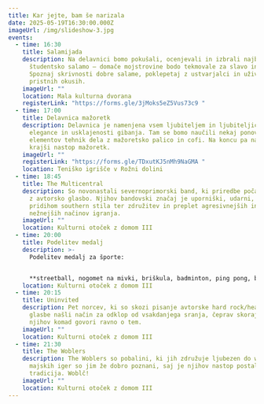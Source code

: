 ```yaml
---
title: Kar jejte, bam še narizala
date: 2025-05-19T16:30:00.000Z
imageUrl: /img/slideshow-3.jpg
events:
  - time: 16:30
    title: Salamijada
    description: Na delavnici bomo pokušali, ocenjevali in izbrali najboljšo
      študentsko salamo — domače mojstrovine bodo tekmovale za slavo in čast!
      Spoznaj skrivnosti dobre salame, poklepetaj z ustvarjalci in uživaj v
      pristnih okusih.
    imageUrl: ""
    location: Mala kulturna dvorana
    registerLink: "https://forms.gle/3jMoks5eZ5Vus73c9 "
  - time: 17:00
    title: Delavnica mažoretk
    description: Delavnica je namenjena vsem ljubiteljem in ljubiteljicam ritma,
      elegance in usklajenosti gibanja. Tam se bomo naučili nekaj ponovnih
      elementov tehnik dela z mažoretsko palico in cofi. Na koncu pa nas čaka še
      krajši nastop mažoretk.
    imageUrl: ""
    registerLink: "https://forms.gle/TDxutKJ5nMh9NaGMA "
    location: Teniško igrišče v Rožni dolini
  - time: 18:45
    title: The Multicentral
    description: So novonastali severnoprimorski band, ki priredbe počasi nadomešča
      z avtorsko glasbo. Njihov bandovski značaj je uporniški, udarni, s
      pridihom southern stila ter združitev in preplet agresivnejših in
      nežnejših načinov igranja.
    imageUrl: ""
    location: Kulturni otoček z domom III
  - time: 20:00
    title: Podelitev medalj
    description: >-
      Podelitev medalj za športe: 


      **streetball, nogomet na mivki, briškula, badminton, ping pong, beer pong.**
    location: Kulturni otoček z domom III
  - time: 20:15
    title: Uninvited
    description: Pet norcev, ki so skozi pisanje avtorske hard rock/heavy metal
      glasbe našli način za odklop od vsakdanjega sranja, čeprav skoraj vsak
      njihov komad govori ravno o tem.
    imageUrl: ""
    location: Kulturni otoček z domom III
  - time: 21:30
    title: The Woblers
    description: The Woblers so pobalini, ki jih združuje ljubezen do woblanja. Odri
      majskih iger so jim že dobro poznani, saj je njihov nastop postal že prava
      tradicija. Woblč!
    imageUrl: ""
    location: Kulturni otoček z domom III
---
```


